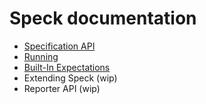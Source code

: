 Speck documentation
========

* [Specification API](Docs/01-specification-api.md)
* [Running](Docs/02-running.md)
* [Built-In Expectations](Docs/03-all-expectations.md)
* Extending Speck (wip)
* Reporter API (wip)
